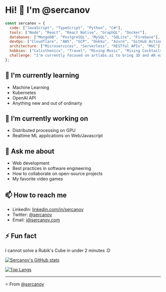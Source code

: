 # Hi! 👋 I'm @sercanov

```javascript
const sercanov = {
  code: ["JavaScript", "TypeScript", "Python", "C#"],
  tools: ["Node", "React", "React Native", "GraphQL", "Docker"],
  databases: ["MongoDB", "PostgreSQL", "MySQL", "SQLite", "Firebase"],
  devOps: ["Cloudflare", "AWS", "GCP", "Dokku", "Azure", "GitHub Actions", "GitLab CI/CD"],
  architecture: ["Microservices", "Serverless", "RESTful APIs", "MVC"],
  hobbies: ["Calisthenics", "Travel", "Mixing Music", "Mixing Cocktails", "Gaming"],
  challenge: "I'm currently focused on artlabs.ai to bring 3D and AR experiences to peoples everyday life"
};
```

## 🌱 I'm currently learning

- Machine Learning
- Kubernetes
- OpenAI API
- Anything new and out of ordinarty


## 🔭 I’m currently working on

- Distributed processing on GPU
- Realtime ML applications on Web/Javascript 

## 💬 Ask me about

- Web development
- Best practices in software engineering
- How to collaborate on open-source projects
- My favorite video games

## 📫 How to reach me

- LinkedIn: [linkedin.com/in/sercanov](https://www.linkedin.com/in/sercanov)
- Twitter: [@sercanov](https://twitter.com/sercanov)
- Email: [i@sercanov.com](mailto:i@sercanov.com)


## ⚡ Fun fact

I cannot solve a Rubik's Cube in under 2 minutes :D

[![Sercanov's GitHub stats](https://github-readme-stats.vercel.app/api?username=sercanov&show_icons=true&theme=radical)](https://github.com/sercanov/github-readme-stats)

[![Top Langs](https://github-readme-stats.vercel.app/api/top-langs/?username=sercanov&layout=compact&theme=radical)](https://github.com/sercanov/github-readme-stats)

---

⭐️ From [@sercanov](https://github.com/sercanov)

